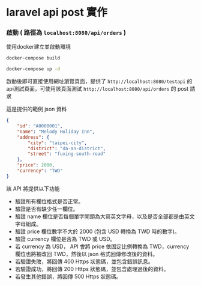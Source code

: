 # laravel api post 實作

### 啟動 ( 路徑為 `localhost:8080/api/orders` )

使用docker建立並啟動環境

``` cmd
docker-compose build
```

``` cmd
docker-compose up -d
```

啟動後即可直接使用網址瀏覽頁面，提供了 `http://localhost:8080/testapi` 的api測試頁面，可使用該頁面測試 `http://localhost:8080/api/orders` 的 post 請求

這是提供的範例 json 資料
``` json
{
    "id": "A0000001",
    "name": "Melody Holiday Inn",
    "address": {
        "city": "taipei-city",
        "district": "da-an-district",
        "street": "fuxing-south-road"
    },
    "price": 2000,
    "currency": "TWD"
}

```

該 API 將提供以下功能

* 驗證所有欄位格式是否正常。
* 驗證是否有缺少任一欄位。
* 驗證 name 欄位是否每個單字開頭為大寫英文字母，以及是否全部都是由英文字母組成。
* 驗證 price 欄位數字不大於 2000 (包含 USD 轉換為 TWD 時的數字)。
* 驗證 currency 欄位是否為 TWD 或 USD。
* 若 currency 為 USD， API 會將 price 依固定比例轉換為 TWD，currency 欄位也將被改回 TWD，然後以 json 格式回傳修改後的資料。
* 若驗證失敗，將回傳 400 Https 狀態碼，並包含錯誤訊息。
* 若驗證成功，將回傳 200 Https 狀態碼，並包含處理過後的資料。
* 若發生其他錯誤，將回傳 500 Https 狀態碼。
